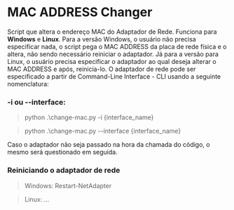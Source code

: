 # MAC ADDRESS Changer

Script que altera o endereço MAC do Adaptador de Rede. Funciona para **Windows** e **Linux**.
Para a versão Windows, o usuário não precisa especificar nada, o script pega o MAC ADDRESS da placa de rede física e o altera, não sendo necessário reiniciar o adaptador. Já para a versão para Linux, o usuário precisa especificar o adaptador ao qual deseja alterar o MAC ADDRESS e após, reinicia-lo.
O adaptador de rede pode ser especificado a partir de Command-Line Interface - CLI usando a seguinte nomenclatura:

### -i ou --interface:

> python .\change-mac.py -i {interface_name}

> python .\change-mac.py --interface {interface_name}

Caso o adaptador não seja passado na hora da chamada do código, o mesmo será questionado em seguida.

### Reiniciando o adaptador de rede

> Windows: Restart-NetAdapter

> Linux: ...
